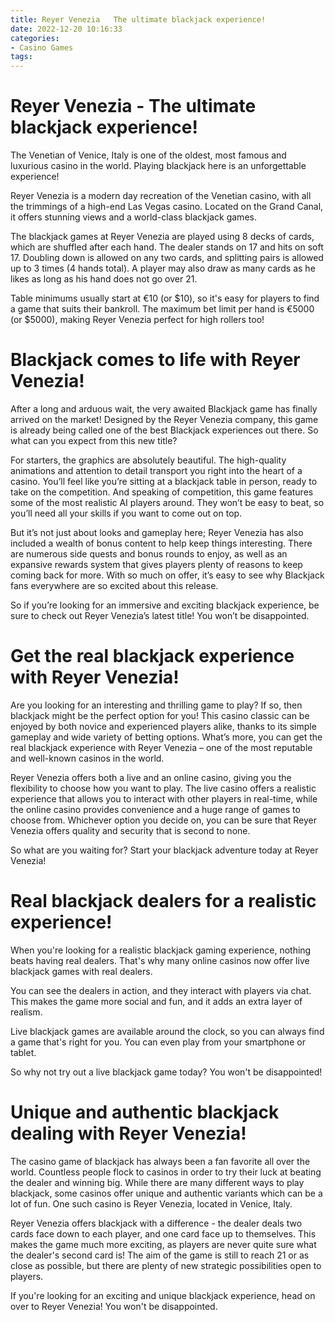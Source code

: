 ```yaml
---
title: Reyer Venezia   The ultimate blackjack experience!
date: 2022-12-20 10:16:33
categories:
- Casino Games
tags:
---
```



#  Reyer Venezia - The ultimate blackjack experience!

The Venetian of Venice, Italy is one of the oldest, most famous and luxurious casino in the world. Playing blackjack here is an unforgettable experience!

Reyer Venezia is a modern day recreation of the Venetian casino, with all the trimmings of a high-end Las Vegas casino. Located on the Grand Canal, it offers stunning views and a world-class blackjack games.

The blackjack games at Reyer Venezia are played using 8 decks of cards, which are shuffled after each hand. The dealer stands on 17 and hits on soft 17. Doubling down is allowed on any two cards, and splitting pairs is allowed up to 3 times (4 hands total). A player may also draw as many cards as he likes as long as his hand does not go over 21.

Table minimums usually start at €10 (or $10), so it's easy for players to find a game that suits their bankroll. The maximum bet limit per hand is €5000 (or $5000), making Reyer Venezia perfect for high rollers too!

#  Blackjack comes to life with Reyer Venezia!

After a long and arduous wait, the very awaited Blackjack game has finally arrived on the market! Designed by the Reyer Venezia company, this game is already being called one of the best Blackjack experiences out there. So what can you expect from this new title?

For starters, the graphics are absolutely beautiful. The high-quality animations and attention to detail transport you right into the heart of a casino. You’ll feel like you’re sitting at a blackjack table in person, ready to take on the competition. And speaking of competition, this game features some of the most realistic AI players around. They won’t be easy to beat, so you’ll need all your skills if you want to come out on top.

But it’s not just about looks and gameplay here; Reyer Venezia has also included a wealth of bonus content to help keep things interesting. There are numerous side quests and bonus rounds to enjoy, as well as an expansive rewards system that gives players plenty of reasons to keep coming back for more. With so much on offer, it’s easy to see why Blackjack fans everywhere are so excited about this release.

So if you’re looking for an immersive and exciting blackjack experience, be sure to check out Reyer Venezia’s latest title! You won’t be disappointed.

#  Get the real blackjack experience with Reyer Venezia!

Are you looking for an interesting and thrilling game to play? If so, then blackjack might be the perfect option for you! This casino classic can be enjoyed by both novice and experienced players alike, thanks to its simple gameplay and wide variety of betting options. What’s more, you can get the real blackjack experience with Reyer Venezia – one of the most reputable and well-known casinos in the world.

Reyer Venezia offers both a live and an online casino, giving you the flexibility to choose how you want to play. The live casino offers a realistic experience that allows you to interact with other players in real-time, while the online casino provides convenience and a huge range of games to choose from. Whichever option you decide on, you can be sure that Reyer Venezia offers quality and security that is second to none.

So what are you waiting for? Start your blackjack adventure today at Reyer Venezia!

#  Real blackjack dealers for a realistic experience!

When you're looking for a realistic blackjack gaming experience, nothing beats having real dealers. That's why many online casinos now offer live blackjack games with real dealers.

You can see the dealers in action, and they interact with players via chat. This makes the game more social and fun, and it adds an extra layer of realism.

Live blackjack games are available around the clock, so you can always find a game that's right for you. You can even play from your smartphone or tablet.

So why not try out a live blackjack game today? You won't be disappointed!

#  Unique and authentic blackjack dealing with Reyer Venezia!

The casino game of blackjack has always been a fan favorite all over the world. Countless people flock to casinos in order to try their luck at beating the dealer and winning big. While there are many different ways to play blackjack, some casinos offer unique and authentic variants which can be a lot of fun. One such casino is Reyer Venezia, located in Venice, Italy.

Reyer Venezia offers blackjack with a difference - the dealer deals two cards face down to each player, and one card face up to themselves. This makes the game much more exciting, as players are never quite sure what the dealer's second card is! The aim of the game is still to reach 21 or as close as possible, but there are plenty of new strategic possibilities open to players.

If you're looking for an exciting and unique blackjack experience, head on over to Reyer Venezia! You won't be disappointed.